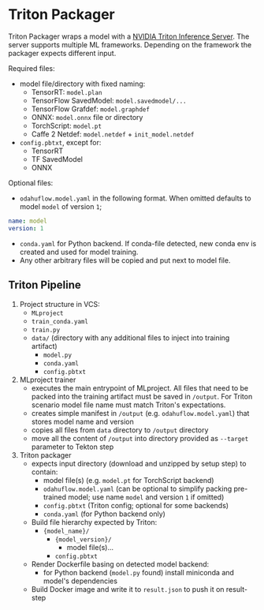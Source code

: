 # Triton Packager

Triton Packager wraps a model with a [NVIDIA Triton Inference Server](https://github.com/triton-inference-server/server).
The server supports multiple ML frameworks. Depending on the framework the packager expects different input.

Required files:
- model file/directory with fixed naming:
  - TensorRT: `model.plan`
  - TensorFlow SavedModel: `model.savedmodel/...`
  - TensorFlow Grafdef: `model.graphdef` 
  - ONNX: `model.onnx` file or directory
  - TorchScript: `model.pt`
  - Caffe 2 Netdef: `model.netdef` + `init_model.netdef`
- `config.pbtxt`, except for:
  - TensorRT
  - TF SavedModel
  - ONNX

Optional files:
- `odahuflow.model.yaml` in the following format. When omitted defaults to model `model` of version `1`;
```yaml
name: model
version: 1
```
- `conda.yaml` for Python backend. If conda-file detected, new conda env is created and used for model training.
- Any other arbitrary files will be copied and put next to model file.

## Triton Pipeline

1. Project structure in VCS:
    - `MLproject`
    - `train_conda.yaml`
    - `train.py`
    - `data/` (directory with any additional files to inject into training artifact)
        - `model.py`
        - `conda.yaml`
        - `config.pbtxt`
1. MLproject trainer 
    - executes the main entrypoint of MLproject. All files that need to be packed into 
    the training artifact must be saved in `/output`. For Triton scenario model file name must
    match Triton's expectations.
    - creates simple manifest in `/output` (e.g. `odahuflow.model.yaml`) that stores model name and version
    - copies all files from `data` directory to `/output` directory
    - move all the content of `/output` into directory provided as `--target` parameter to Tekton step 
1. Triton packager
    - expects input directory (download and unzipped by setup step) to contain:
        - model file(s) (e.g. `model.pt` for TorchScript backend)
        - `odahuflow.model.yaml` (can be optional to simplify packing pre-trained model;
        use name `model` and version `1` if omitted)
        - `config.pbtxt` (Triton config; optional for some backends)
        - `conda.yaml` (for Python backend only)
    - Build file hierarchy expected by Triton:
        - `{model_name}/`
            - `{model_version}/`
                - model file(s)...
            - `config.pbtxt`
    - Render Dockerfile basing on detected model backend:
        - for Python backend (`model.py` found) install miniconda and model's dependencies
    - Build Docker image and write it to `result.json` to push it on result-step
